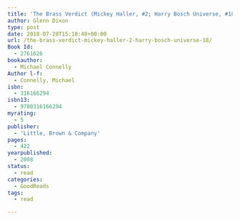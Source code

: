 ```yaml
---
title: 'The Brass Verdict (Mickey Haller, #2; Harry Bosch Universe, #18)'
author: Glenn Dixon
type: post
date: 2018-07-28T15:10:48+00:00
url: /the-brass-verdict-mickey-haller-2-harry-bosch-universe-18/
Book Id:
  - 2761626
bookauthor:
  - Michael Connelly
Author l-f:
  - Connelly, Michael
isbn:
  - 316166294
isbn13:
  - 9780316166294
myrating:
  - 5
publisher:
  - 'Little, Brown & Company'
pages:
  - 422
yearpublished:
  - 2008
status:
  - read
categories:
  - GoodReads
tags:
  - read

---
```

